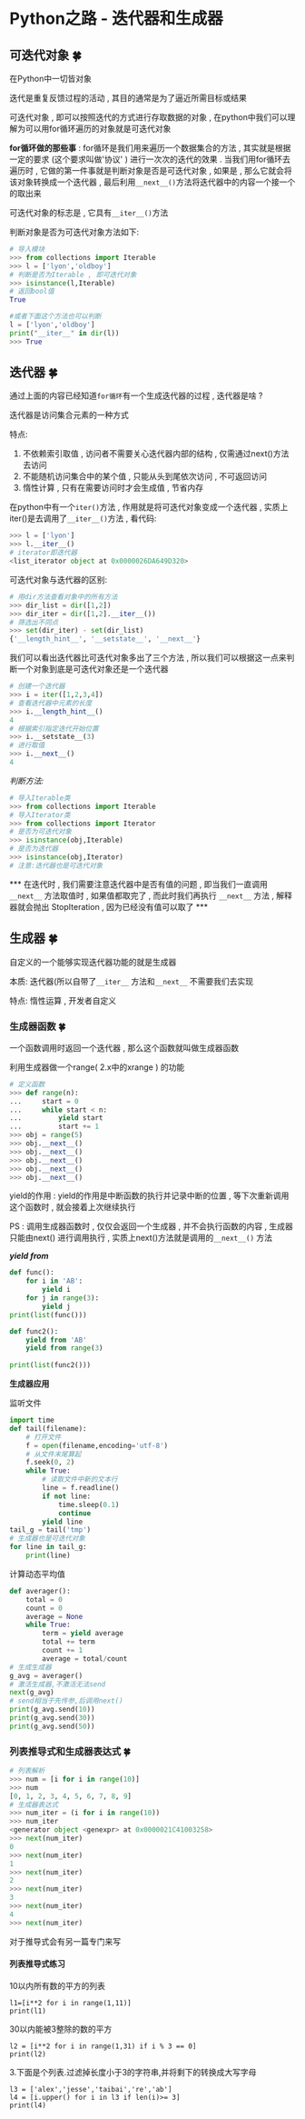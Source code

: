 # Python之路 - 迭代器和生成器

## 可迭代对象  🍀

在Python中一切皆对象

迭代是重复反馈过程的活动 , 其目的通常是为了逼近所需目标或结果 

可迭代对象 , 即可以按照迭代的方式进行存取数据的对象 , 在python中我们可以理解为可以用for循环遍历的对象就是可迭代对象

__for循环做的那些事__ :  for循环是我们用来遍历一个数据集合的方法 , 其实就是根据一定的要求 (这个要求叫做'协议' ) 进行一次次的迭代的效果 . 当我们用for循环去遍历时 , 它做的第一件事就是判断对象是否是可迭代对象 , 如果是 , 那么它就会将该对象转换成一个迭代器 , 最后利用` __next__() `方法将迭代器中的内容一个接一个的取出来

可迭代对象的标志是 , 它具有` __iter__() `方法

判断对象是否为可迭代对象方法如下:

```python
# 导入模块
>>> from collections import Iterable
>>> l = ['lyon','oldboy']
# 判断是否为Iterable , 即可迭代对象
>>> isinstance(l,Iterable)
# 返回bool值
True

#或者下面这个方法也可以判断
l = ['lyon','oldboy']
print("__iter__" in dir(l))
>>> True
```

## 迭代器  🍀

通过上面的内容已经知道` for循环 `有一个生成迭代器的过程 , 迭代器是啥 ?

迭代器是访问集合元素的一种方式

特点:

1. 不依赖索引取值 , 访问者不需要关心迭代器内部的结构 , 仅需通过next()方法去访问
2. 不能随机访问集合中的某个值 , 只能从头到尾依次访问 , 不可返回访问
3. 惰性计算 , 只有在需要访问时才会生成值 , 节省内存

在python中有一个`iter()`方法 , 作用就是将可迭代对象变成一个迭代器 , 实质上iter()是去调用了` __iter__() `方法 ,  看代码:

```python
>>> l = ['lyon']
>>> l.__iter__()
# iterator即迭代器
<list_iterator object at 0x0000026DA649D320>
```

可迭代对象与迭代器的区别:

```python
# 用dir方法查看对象中的所有方法
>>> dir_list = dir([1,2])
>>> dir_iter = dir([1,2].__iter__())
# 筛选出不同点
>>> set(dir_iter) - set(dir_list)
{'__length_hint__', '__setstate__', '__next__'}
```

我们可以看出迭代器比可迭代对象多出了三个方法 , 所以我们可以根据这一点来判断一个对象到底是可迭代对象还是一个迭代器

```python
# 创建一个迭代器
>>> i = iter([1,2,3,4])
# 查看迭代器中元素的长度
>>> i.__length_hint__()
4
# 根据索引指定迭代开始位置
>>> i.__setstate__(3)
# 进行取值
>>> i.__next__()
4
```

*判断方法:* 

```python
# 导入Iterable类
>>> from collections import Iterable
# 导入Iterator类
>>> from collections import Iterator
# 是否为可迭代对象
>>> isinstance(obj,Iterable)
# 是否为迭代器
>>> isinstance(obj,Iterator)
# 注意:迭代器也是可迭代对象
```

*** 在迭代时 ,  我们需要注意迭代器中是否有值的问题 ,  即当我们一直调用` __next__ ` 方法取值时 , 如果值都取完了 , 而此时我们再执行 ` __next__ ` 方法 , 解释器就会抛出 StopIteration , 因为已经没有值可以取了 ***

## 生成器  🍀

自定义的一个能够实现迭代器功能的就是生成器

本质: 迭代器(所以自带了` __iter__ ` 方法和` __next__ ` 不需要我们去实现

特点: 惰性运算 , 开发者自定义

### 生成器函数  🍀

一个函数调用时返回一个迭代器 , 那么这个函数就叫做生成器函数

利用生成器做一个range( 2.x中的xrange ) 的功能

```python
# 定义函数
>>> def range(n):
...		start = 0
... 	while start < n:
... 		yield start
...			start += 1
>>> obj = range(5)
>>> obj.__next__()
>>> obj.__next__()
>>> obj.__next__()
>>> obj.__next__()
>>> obj.__next__()
```

yield的作用 :  yield的作用是中断函数的执行并记录中断的位置 , 等下次重新调用这个函数时 , 就会接着上次继续执行

PS : 调用生成器函数时 , 仅仅会返回一个生成器 , 并不会执行函数的内容 , 生成器只能由next() 进行调用执行 , 实质上next()方法就是调用的` __next__() `  方法

***yield from***

```python
def func():
    for i in 'AB':
        yield i
    for j in range(3):
        yield j
print(list(func()))

def func2():
    yield from 'AB'
    yield from range(3)
    
print(list(func2()))
```

**生成器应用**

监听文件

```python
import time
def tail(filename):
    # 打开文件
    f = open(filename,encoding='utf-8')
    # 从文件末尾算起
    f.seek(0, 2) 
    while True:
        # 读取文件中新的文本行
        line = f.readline()  
        if not line:
            time.sleep(0.1)
            continue
        yield line
tail_g = tail('tmp')
# 生成器也是可迭代对象
for line in tail_g:
    print(line)
```

计算动态平均值

```python
def averager():
	total = 0
    count = 0
    average = None
    while True:
        term = yield average
        total += term
        count += 1
        average = total/count
# 生成生成器
g_avg = averager()
# 激活生成器,不激活无法send
next(g_avg)
# send相当于先传参,后调用next()
print(g_avg.send(10))
print(g_avg.send(30))
print(g_avg.send(50))
```

### 列表推导式和生成器表达式  🍀

```python
# 列表解析
>>> num = [i for i in range(10)]
>>> num
[0, 1, 2, 3, 4, 5, 6, 7, 8, 9]
# 生成器表达式
>>> num_iter = (i for i in range(10))
>>> num_iter
<generator object <genexpr> at 0x0000021C41003258>
>>> next(num_iter)
0
>>> next(num_iter)
1
>>> next(num_iter)
2
>>> next(num_iter)
3
>>> next(num_iter)
4
>>> next(num_iter)
```

对于推导式会有另一篇专门来写

#### 列表推导式练习

10以内所有数的平方的列表

```
l1=[i**2 for i in range(1,11)]
print(l1)
```

30以内能被3整除的数的平方

```
l2 = [i**2 for i in range(1,31) if i % 3 == 0]
print(l2)
```

3.下面是个列表.过滤掉长度小于3的字符串,并将剩下的转换成大写字母

```
l3 = ['alex','jesse','taibai','re','ab']
l4 = [i.upper() for i in l3 if len(i)>= 3]
print(l4)
``` 